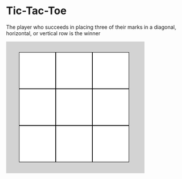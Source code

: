 # Tic-Tac-Toe

The player who succeeds in placing three of their marks in a diagonal, horizontal, or vertical row is the winner

![tic_tac_toe](tic_tac_toe_empty.png)
